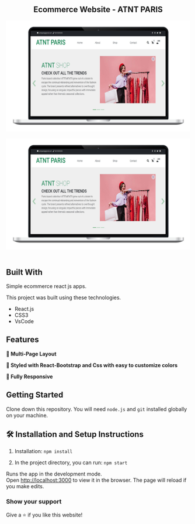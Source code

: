 <h2 align="center">
  Ecommerce Website - ATNT PARIS <br/>
</h2>
<div align="center">
  <img alt="Demo" src="./screen1.jpeg" />
  <br/><br/>
  <img alt="Demo" src="./screen1.jpeg" />
</div>

<br/>




## Built With

Simple ecommerce react js apps. <br/>

This project was built using these technologies.

- React.js
- CSS3
- VsCode

## Features

**📖 Multi-Page Layout**

**🎨 Styled with React-Bootstrap and Css with easy to customize colors**

**📱 Fully Responsive**

## Getting Started

Clone down this repository. You will need `node.js` and `git` installed globally on your machine.

## 🛠 Installation and Setup Instructions

1. Installation: `npm install`

2. In the project directory, you can run: `npm start`

Runs the app in the development mode.\
Open [http://localhost:3000](http://localhost:3000) to view it in the browser.
The page will reload if you make edits.


### Show your support

Give a ⭐ if you like this website!
